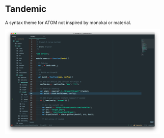 Tandemic
========

A syntax theme for ATOM not inspired by monokai or material.

![screenshot](./screenshot.png)
